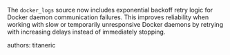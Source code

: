 The `docker_logs` source now includes exponential backoff retry logic for Docker daemon communication failures. This improves reliability when working with slow or temporarily unresponsive Docker daemons by retrying with increasing delays instead of immediately stopping.

authors: titaneric
